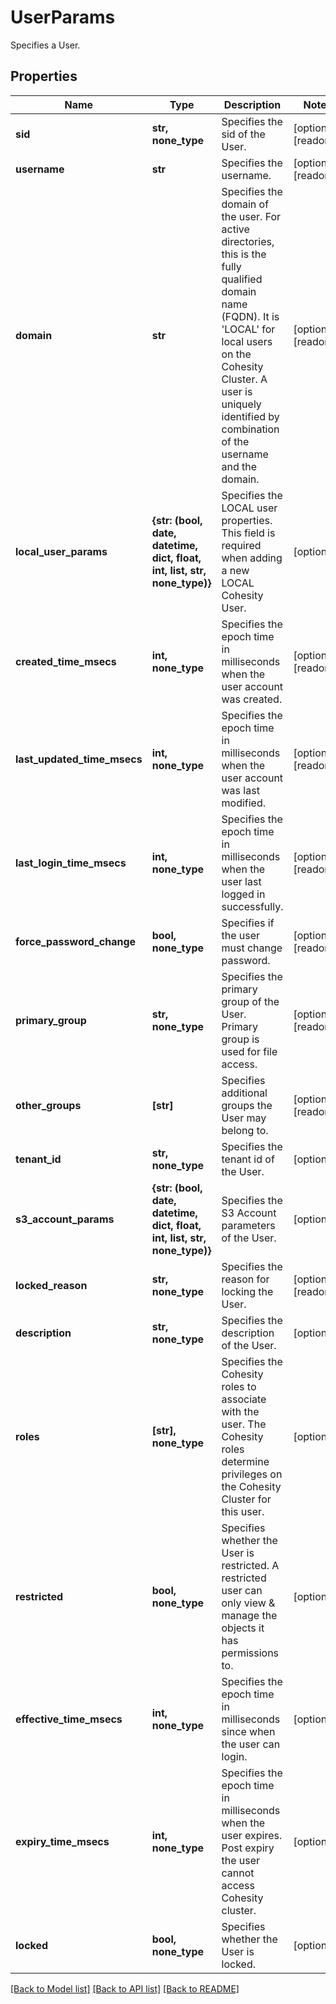 # UserParams

Specifies a User.

## Properties
Name | Type | Description | Notes
------------ | ------------- | ------------- | -------------
**sid** | **str, none_type** | Specifies the sid of the User. | [optional] [readonly] 
**username** | **str** | Specifies the username. | [optional] [readonly] 
**domain** | **str** | Specifies the domain of the user. For active directories, this is the fully qualified domain name (FQDN). It is &#39;LOCAL&#39; for local users on the Cohesity Cluster. A user is uniquely identified by combination of the username and the domain. | [optional] [readonly] 
**local_user_params** | **{str: (bool, date, datetime, dict, float, int, list, str, none_type)}** | Specifies the LOCAL user properties. This field is required when adding a new LOCAL Cohesity User. | [optional] 
**created_time_msecs** | **int, none_type** | Specifies the epoch time in milliseconds when the user account was created. | [optional] [readonly] 
**last_updated_time_msecs** | **int, none_type** | Specifies the epoch time in milliseconds when the user account was last modified. | [optional] [readonly] 
**last_login_time_msecs** | **int, none_type** | Specifies the epoch time in milliseconds when the user last logged in successfully. | [optional] [readonly] 
**force_password_change** | **bool, none_type** | Specifies if the user must change password. | [optional] [readonly] 
**primary_group** | **str, none_type** | Specifies the primary group of the User. Primary group is used for file access. | [optional] [readonly] 
**other_groups** | **[str]** | Specifies additional groups the User may belong to. | [optional] [readonly] 
**tenant_id** | **str, none_type** | Specifies the tenant id of the User. | [optional] 
**s3_account_params** | **{str: (bool, date, datetime, dict, float, int, list, str, none_type)}** | Specifies the S3 Account parameters of the User. | [optional] 
**locked_reason** | **str, none_type** | Specifies the reason for locking the User. | [optional] [readonly] 
**description** | **str, none_type** | Specifies the description of the User. | [optional] 
**roles** | **[str], none_type** | Specifies the Cohesity roles to associate with the user. The Cohesity roles determine privileges on the Cohesity Cluster for this user. | [optional] 
**restricted** | **bool, none_type** | Specifies whether the User is restricted. A restricted user can only view &amp; manage the objects it has permissions to. | [optional] 
**effective_time_msecs** | **int, none_type** | Specifies the epoch time in milliseconds since when the user can login. | [optional] 
**expiry_time_msecs** | **int, none_type** | Specifies the epoch time in milliseconds when the user expires. Post expiry the user cannot access Cohesity cluster. | [optional] 
**locked** | **bool, none_type** | Specifies whether the User is locked. | [optional] 

[[Back to Model list]](../README.md#documentation-for-models) [[Back to API list]](../README.md#documentation-for-api-endpoints) [[Back to README]](../README.md)


